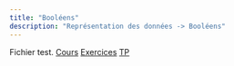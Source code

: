 ```yaml
---
title: "Booléens"
description: "Représentation des données -> Booléens"
---
```


Fichier test.
[Cours](./cours)
[Exercices](./exercices)
[TP](./tp)